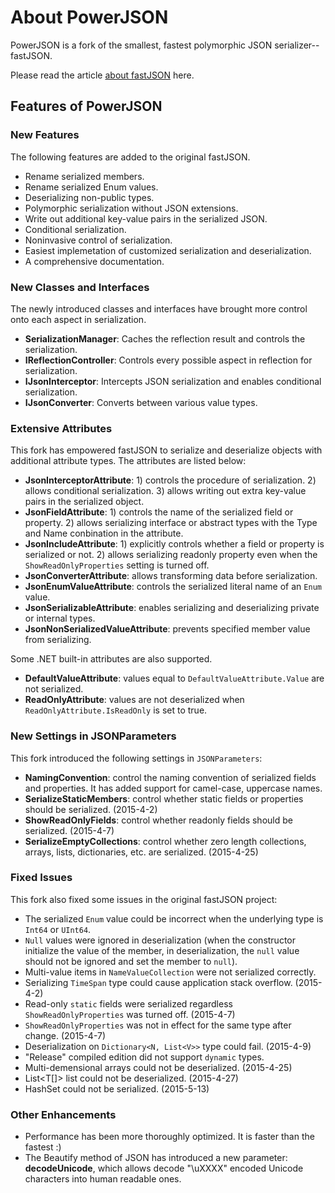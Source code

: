 About PowerJSON
========

PowerJSON is a fork of the smallest, fastest polymorphic JSON serializer--fastJSON.

Please read the article [about fastJSON](http://www.codeproject.com/Articles/159450/fastJSON) here.

Features of PowerJSON
---------------

### New Features

The following features are added to the original fastJSON.

* Rename serialized members.
* Rename serialized Enum values.
* Deserializing non-public types.
* Polymorphic serialization without JSON extensions.
* Write out additional key-value pairs in the serialized JSON.
* Conditional serialization.
* Noninvasive control of serialization.
* Easiest implemetation of customized serialization and deserialization.
* A comprehensive documentation.

### New Classes and Interfaces

The newly introduced classes and interfaces have brought more control onto each aspect in serialization.
* **SerializationManager**: Caches the reflection result and controls the serialization.
* **IReflectionController**: Controls every possible aspect in reflection for serialization.
* **IJsonInterceptor**: Intercepts JSON serialization and enables conditional serialization.
* **IJsonConverter**: Converts between various value types.

### Extensive Attributes

This fork has empowered fastJSON to serialize and deserialize objects with additional attribute types.
The attributes are listed below:
* **JsonInterceptorAttribute**: 1) controls the procedure of serialization. 2) allows conditional serialization. 3) allows writing out extra key-value pairs in the serialized object.
* **JsonFieldAttribute**: 1) controls the name of the serialized field or property. 2) allows serializing interface or abstract types with the Type and Name conbination in the attribute.
* **JsonIncludeAttribute**: 1) explicitly controls whether a field or property is serialized or not. 2) allows serializing readonly property even when the `ShowReadOnlyProperties` setting is turned off.
* **JsonConverterAttribute**: allows transforming data before serialization.
* **JsonEnumValueAttribute**: controls the serialized literal name of an `Enum` value.
* **JsonSerializableAttribute**: enables serializing and deserializing private or internal types.
* **JsonNonSerializedValueAttribute**: prevents specified member value from serializing.

Some .NET built-in attributes are also supported.
* **DefaultValueAttribute**: values equal to `DefaultValueAttribute.Value` are not serialized.
* **ReadOnlyAttribute**: values are not deserialized when `ReadOnlyAttribute.IsReadOnly` is set to true.

### New Settings in JSONParameters

This fork introduced the following settings in `JSONParameters`:
* **NamingConvention**: control the naming convention of serialized fields and properties. It has added support for camel-case, uppercase names.
* **SerializeStaticMembers**: control whether static fields or properties should be serialized. (2015-4-2)
* **ShowReadOnlyFields**: control whether readonly fields should be serialized. (2015-4-7)
* **SerializeEmptyCollections**: control whether zero length collections, arrays, lists, dictionaries, etc. are serialized. (2015-4-25)

### Fixed Issues

This fork also fixed some issues in the original fastJSON project:

* The serialized `Enum` value could be incorrect when the underlying type is `Int64` or `UInt64`.
* `Null` values were ignored in deserialization (when the constructor initialize the value of the member, in deserialization, the `null` value should not be ignored and set the member to `null`).
* Multi-value items in `NameValueCollection` were not serialized correctly.
* Serializing `TimeSpan` type could cause application stack overflow. (2015-4-2)
* Read-only `static` fields were serialized regardless `ShowReadOnlyProperties` was turned off. (2015-4-7)
* `ShowReadOnlyProperties` was not in effect for the same type after change. (2015-4-7)
* Deserialization on `Dictionary<N, List<V>>` type could fail. (2015-4-9)
* "Release" compiled edition did not support `dynamic` types.
* Multi-demensional arrays could not be deserialized. (2015-4-25)
* List<T[]> list could not be deserialized. (2015-4-27)
* HashSet<T> could not be serialized. (2015-5-13)

### Other Enhancements

* Performance has been more thoroughly optimized. It is faster than the fastest :)
* The Beautify method of JSON has introduced a new parameter: **decodeUnicode**, which allows decode "\uXXXX" encoded Unicode characters into human readable ones.

